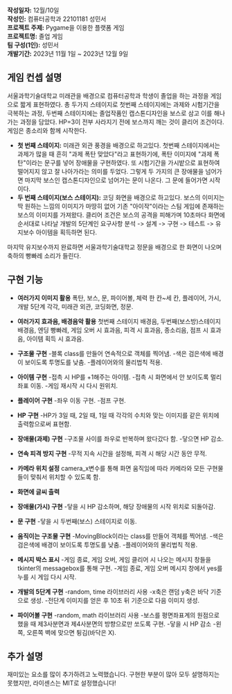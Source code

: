 **작성일자:** 12월/10일  
**작성인:** 컴퓨터공학과 22101181 성민서  
**프로젝트 주제:** Pygame을 이용한 플랫폼 게임  
**프로젝트명:** 졸업 게임  
**팀 구성(1인):** 성민서  
**개발기간:** 2023년 11월 1일 ~ 2023년 12월 9일

## 게임 컨셉 설명

서울과학기술대학교 미래관을 배경으로 컴퓨터공학과 학생이 졸업을 하는 과정을 게임으로 짧게 표현하였다. 총 두가지 스테이지로 첫번째 스테이지에는 과제와 시험기간을 극복하는 과정, 두번째 스테이지에는 졸업작품인 캡스톤디자인을 보스로 삼고 이를 해나가는 과정을 담았다. HP=3이 전부 사라지기 전에 보스까지 깨는 것이 클리어 조건이다. 게임은 종소리와 함께 시작한다.

- **첫 번째 스테이지:** 미래관 외관 풍경을 배경으로 하고있다. 첫번째 스테이지에서는 과제가 많을 때 흔히 "과제 폭탄 맞았다"라고 표현하기에, 폭탄 이미지에 "과제 폭탄"이라는 문구를 넣어 장애물을 구현하였다. 또 시험기간을 가시밭으로 표현하여 떨어지지 않고 잘 나아가라는 의미를 두었다. 그렇게 두 가지의 큰 장애물을 넘어가면 마지막 보스인 캡스톤디자인으로 넘어가는 문이 나온다. 그 문에 들어가면 시작이다.
- **두 번째 스테이지(보스 스테이지):** 코딩 화면을 배경으로 하고있다. 보스의 이미지는 딱 원하는 느낌의 이미지가 마땅히 없어 기존 "아이작"이라는 스팀 게임에 존재하는 보스의 이미지를 가져왔다. 클리어 조건은 보스의 공격을 피해가며 10초마다 화면에 순서대로 나타날 개발의 5단계인 요구사항 분석 -> 설계 -> 구현 -> 테스트 -> 유지보수 아이템을 획득하면 된다.

마지막 유지보수까지 완료하면 서울과학기술대학교 정문을 배경으로 한 화면이 나오며 축하의 빵빠레 소리가 들린다.

## 구현 기능

- **여러가지 이미지 활용**
폭탄, 보스, 문, 파이어볼, 체력 한 칸~세 칸, 플레이어, 가시, 개발 5단계 각각, 미래관 외관, 코딩화면, 정문.

- **여러가지 효과음, 배경음악 활용**
첫번째 스테이지 배경음, 두번째(보스방)스테이지 배경음, 엔딩 빵빠레, 게임 오버 시 효과음, 피격 시 효과음, 종소리음, 점프 시 효과음, 아이템 획득 시 효과음.

- **구조물 구현**
-블록 class를 만들어 연속적으로 객체를 찍어냄.
-색은 검은색에 배경이 보이도록 투명도를 낮춤.
-플레이어와의 물리법칙 적용.

- **아이템 구현**
-접촉 시 HP를 +1해주는 아이템.
-접촉 시 화면에서 안 보이도록 멀리 좌표 이동.
-게임 재시작 시 다시 원위치.

- **플레이어 구현**
-좌우 이동 구현.
-점프 구현.

- **HP 구현**
-HP가 3일 때, 2일 때, 1일 때 각각의 수치와 맞는 이미지를 같은 위치에 출력함으로써 표현함.

- **장애물(과제) 구현**
-구조물 사이를 좌우로 반복하며 왔다갔다 함.
-닿으면 HP 감소.

- **연속 피격 방지 구현**
-무적 지속 시간을 설정해, 피격 시 해당 시간 동안 무적.

- **카메라 위치 설정**
camera_x변수를 통해 화면 움직임에 따라 카메라와 모든 구현물들이 맞춰서 위치할 수 있도록 함.

- **화면에 글씨 출력**

- **장애물(가시) 구현**
-닿을 시 HP 감소하며, 해당 장애물의 시작 위치로 되돌아감.

- **문 구현**
-닿을 시 두번째(보스) 스테이지로 이동.

- **움직이는 구조물 구현**
-MovingBlock이라는 class를 만들어 객체를 찍어냄.
-색은 검은색에 배경이 보이도록 투명도를 낮춤.
-플레이어와의 물리법칙 적용.

- **메시지 박스 표시**
-게임 종료, 게임 오버, 게임 클리어 시 나오는 메시지 창들을 tkinter의 messagebox를 통해 구현.
-게임 종료, 게임 오버 메시지 창에서 yes를 누를 시 게임 다시 시작.

- **개발의 5단계 구현**
-random, time 라이브러리 사용
-x축은 랜덤 y축은 바닥 기준으로 생성.
-전단계 이미지를 얻은 후 10초 뒤 기준으로 다음 이미지 생성.

- **파이어볼 구현**
-random, math 라이브러리 사용
-보스를 평면좌표계의 원점으로 했을 때 제3사분면과 제4사분면의 방향으로만 쏘도록 구현.
-닿을 시 HP 감소
-왼쪽, 오른쪽 벽에 맞으면 튕김(바닥은 X).

## 추가 설명

재미있는 요소를 많이 추가하려고 노력했습니다. 구현한 부분이 많아 모두 설명하지는 못했지만, 라이센스는 MIT로 설정했습니다!
